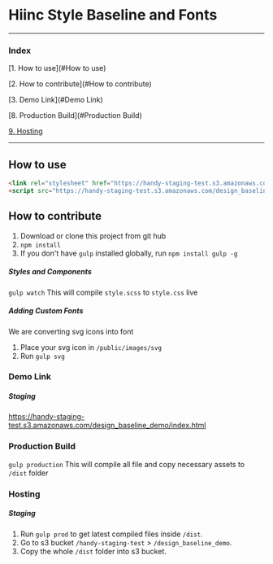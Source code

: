 # Hiinc Style Baseline and Fonts
---
### Index

[1. How to use](#How to use)

[2. How to contribute](#How to contribute)

[3. Demo Link](#Demo Link)

[8. Production Build](#Production Build)

[9. Hosting](#Hosting)



---
## How to use
```html
<link rel="stylesheet" href="https://handy-staging-test.s3.amazonaws.com/design_baseline_demo/dist/stylesheets/handyBaseline.css">
<script src="https://handy-staging-test.s3.amazonaws.com/design_baseline_demo/dist/javascripts/handyBaseline.min.js"></script>
```

## How to contribute
1. Download or clone this project from git hub
2. `npm install`
3. If you don't have `gulp` installed globally, run `npm install gulp -g`

##### Styles and Components
`gulp watch`
This will compile `style.scss` to `style.css` live

##### Adding Custom Fonts
We are converting svg icons into font
1. Place your svg icon in `/public/images/svg`
2. Run `gulp svg`


### Demo Link
##### Staging
https://handy-staging-test.s3.amazonaws.com/design_baseline_demo/index.html





### Production Build
`gulp production`
This will compile all file and copy necessary assets to `/dist` folder

### Hosting
##### Staging
1. Run `gulp prod` to get latest compiled files inside `/dist`.
2. Go to s3 bucket `/handy-staging-test` > `/design_baseline_demo`.
3. Copy the whole `/dist` folder into s3 bucket.
